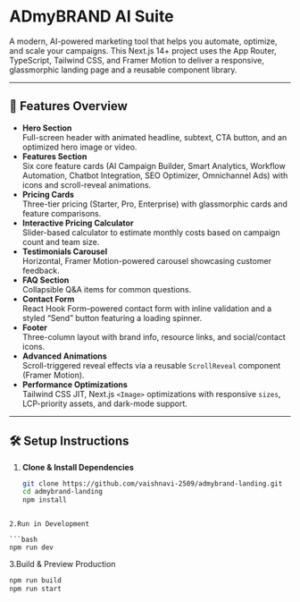 # ADmyBRAND AI Suite

A modern, AI-powered marketing tool that helps you automate, optimize, and scale your campaigns. This Next.js 14+ project uses the App Router, TypeScript, Tailwind CSS, and Framer Motion to deliver a responsive, glassmorphic landing page and a reusable component library.

---

## 🚀 Features Overview

- **Hero Section**  
  Full-screen header with animated headline, subtext, CTA button, and an optimized hero image or video.  
- **Features Section**  
  Six core feature cards (AI Campaign Builder, Smart Analytics, Workflow Automation, Chatbot Integration, SEO Optimizer, Omnichannel Ads) with icons and scroll-reveal animations.  
- **Pricing Cards**  
  Three-tier pricing (Starter, Pro, Enterprise) with glassmorphic cards and feature comparisons.  
- **Interactive Pricing Calculator**  
  Slider-based calculator to estimate monthly costs based on campaign count and team size.  
- **Testimonials Carousel**  
  Horizontal, Framer Motion-powered carousel showcasing customer feedback.  
- **FAQ Section**  
  Collapsible Q&A items for common questions.  
- **Contact Form**  
  React Hook Form–powered contact form with inline validation and a styled “Send” button featuring a loading spinner.  
- **Footer**  
  Three-column layout with brand info, resource links, and social/contact icons.  
- **Advanced Animations**  
  Scroll-triggered reveal effects via a reusable `ScrollReveal` component (Framer Motion).  
- **Performance Optimizations**  
  Tailwind CSS JIT, Next.js `<Image>` optimizations with responsive `sizes`, LCP-priority assets, and dark-mode support.

---

## 🛠 Setup Instructions

1. **Clone & Install Dependencies**  
   ```bash
   git clone https://github.com/vaishnavi-2509/admybrand-landing.git
   cd admybrand-landing
   npm install
```

2.Run in Development

```bash
npm run dev
```

3.Build & Preview Production

```bash 
npm run build
npm run start       
```
